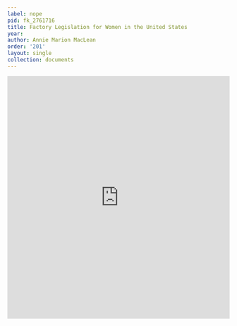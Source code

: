 ```yaml
---
label: nope
pid: fk_2761716
title: Factory Legislation for Women in the United States
year:
author: Annie Marion MacLean
order: '201'
layout: single
collection: documents
---
```

<iframe src="https://northwestern.app.box.com/embed/s/h4w4i2fv5fh9isfs0u6kd54z5crf8rli?sortColumn=date&view=list" width="100%" height="550" frameborder="0" allowfullscreen webkitallowfullscreen msallowfullscreen></iframe>
